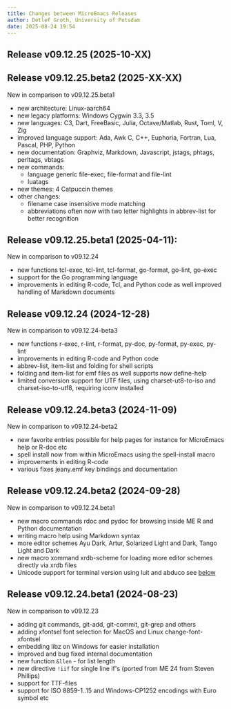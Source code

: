 ```yaml
---
title: Changes between MicroEmacs Releases
author: Detlef Groth, University of Potsdam
date: 2025-08-24 19:54
---
```


## Release v09.12.25 (2025-10-XX)

## Release v09.12.25.beta2 (2025-XX-XX)

New in comparison to v09.12.25.beta1

- new architecture: Linux-aarch64
- new legacy platforms: Windows Cygwin 3.3, 3.5
- new languages: C3, Dart, FreeBasic, Julia, Octave/Matlab, Rust, Toml, V, Zig
- improved language support: Ada, Awk C, C++, Euphoria, Fortran, Lua, Pascal, PHP, Python
- new documentation: Graphviz, Markdown, Javascript, jstags, phtags, perltags, vbtags
- new commands: 
    - language generic file-exec, file-format and file-lint
    - luatags
- new themes: 4 Catpuccin themes
- other changes: 
    - filename case insensitive mode matching
    - abbreviations often now with two letter highlights in abbrev-list 
      for better recognition

## Release v09.12.25.beta1 (2025-04-11):

New in comparison to v09.12.24

- new functions tcl-exec, tcl-lint, tcl-format, go-format, go-lint, go-exec
- support for the Go programming language
- improvements in editing R-code, Tcl, and Python code as well
  improved handling of Markdown documents

## Release v09.12.24 (2024-12-28)

New in comparison to v09.12.24-beta3

- new functions r-exec, r-lint, r-format, py-doc, py-format, py-exec, py-lint
- improvements in editing R-code and Python code
- abbrev-list, item-list and folding for shell scripts
- folding and item-list for emf files as well supports now define-help
- limited conversion support for UTF files, using charset-ut8-to-iso and charset-iso-to-utf8, requiring iconv installed

## Release v09.12.24.beta3 (2024-11-09)

New in comparison to v09.12.24-beta2

- new favorite entries possible for help pages for instance for MicroEmacs help or R-doc etc
- spell install now from within MicroEmacs using the spell-install macro
- improvements in editing R-code
- various fixes jeany.emf key bindings and documentation

## Release v09.12.24.beta2 (2024-09-28)

New in comparison to v09.12.24.beta1

- new  macro  commands  rdoc and  pydoc for  browsing  inside ME R and
  Python documentation
- writing macro help using Markdown syntax
- more editor schemes Ayu Dark, Artur, Solarized Light and Dark, Tango
  Light and Dark
- new macro  xommand  xrdb-scheme  for  loading  more  editor  schemes
  directly via xrdb files
- Unicode  support  for  terminal  version  using  luit and abduco see
  [below](#luit)

## Release v09.12.24.beta1 (2024-08-23)

New in comparison to v09.12.23

- adding git commands, git-add, git-commit, git-grep and others
- adding xfontsel font selection for MacOS and Linux change-font-xfontsel
- embedding libz on Windows for easier installation
- improved and bug fixed internal documentation
- new function `&llen` - for list length
- new directive `!iif` for single line if's (ported from ME 24 from Steven Phillips)
- support for TTF-files 
- support for ISO 8859-1..15 and Windows-CP1252 encodings with Euro symbol etc
